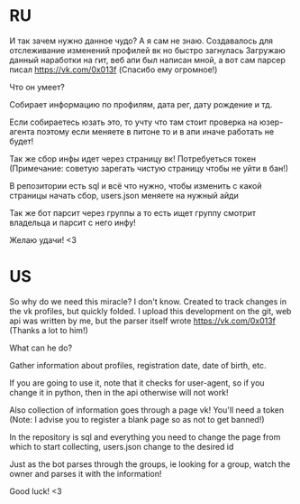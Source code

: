 # RU

И так зачем нужно данное чудо? А я сам не знаю.
Создавалось для отслеживание изменений профилей вк но быстро загнулась
Загружаю данный наработки на гит, веб апи был написан мной, а вот сам парсер писал https://vk.com/0x013f (Спасибо ему огромное!)

Что он умеет?

Собирает информацию по профилям, дата рег, дату рождение и тд.

Если собираетесь юзать это, то учту что там стоит проверка на юзер-агента поэтому если меняете в питоне то и в апи иначе работать не будет!

Так же сбор инфы идет через страницу вк! Потребуеться токен (Примечание: советую зарегать чистую страницу чтобы не уйти в бан!)

В репозитории есть sql и всё что нужно, чтобы изменить с какой страницы начать сбор, users.json меняете на нужный айди

Так же бот парсит через группы а то есть ищет группу смотрит владельца и парсит с него инфу!


Желаю удачи! <3

# US

So why do we need this miracle? I don't know.
Created to track changes in the vk profiles, but quickly folded.
I upload this development on the git, web api was written by me, but the parser itself wrote https://vk.com/0x013f (Thanks a lot to him!)

What can he do?

Gather information about profiles, registration date, date of birth, etc.

If you are going to use it, note that it checks for user-agent, so if you change it in python, then in the api otherwise will not work!

Also collection of information goes through a page vk! You'll need a token (Note: I advise you to register a blank page so as not to get banned!)

In the repository is sql and everything you need to change the page from which to start collecting, users.json change to the desired id

Just as the bot parses through the groups, ie looking for a group, watch the owner and parses it with the information!


Good luck! <3
